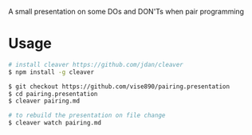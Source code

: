 A small presentation on some DOs and DON'Ts when pair programming

# Usage

```bash
# install cleaver https://github.com/jdan/cleaver
$ npm install -g cleaver

$ git checkout https://github.com/vise890/pairing.presentation
$ cd pairing.presentation
$ cleaver pairing.md

# to rebuild the presentation on file change
$ cleaver watch pairing.md
```
